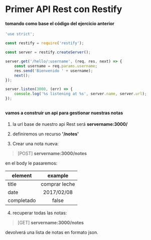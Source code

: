 # Primer API Rest con Restify
#### tomando como base el código del ejercicio anterior 

```javascript
'use strict';

const restify = require('restify');

const server = restify.createServer();

server.get('/hello/:username', (req, res, next) => {
	const username = req.params.username;
	res.send('Bienvenido ' + username);
	next();
});

server.listen(3000, (err) => {
	console.log('%s listening at %s', server.name, server.url);
}); 
```
##

#### vamos a construir un api para gestionar nuestras notas

1. la url base de nuestro api Rest será **servername:3000/**

2. definiremos un recurso __'/notes'__

3. Crear una nota nueva:
>[POST] **servername:3000/notes** 

en el body le pasaremos:

| element        | example       | 
| -------------- |:-------------:|
| title          | comprar leche | 
| date           | 2017/02/08    |   
| completado     | false         |

4. recuperar todas las notas:
>[GET] **servername:3000/notes** 

devolverá una lista de notas en formato json.
